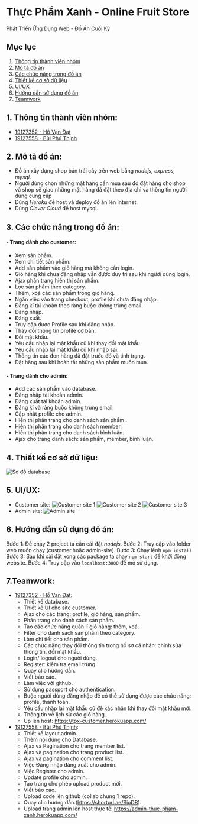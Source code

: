 # Thực Phẩm Xanh - Online Fruit Store
Phát Triển Ứng Dụng Web - Đồ Án Cuối Kỳ

## Mục lục
1. [Thông tin thành viên nhóm](#team-member)
2. [Mô tả đồ án](#desc)
3. [Các chức năng trong đồ án](#func)
4. [Thiết kế cơ sở dữ liệu](#db)
5. [UI/UX](#ui/ux)
6. [Hướng dẫn sử dụng đồ án](#guideline)
7. [Teamwork](#teamwork)

## 1. Thông tin thành viên nhóm:
- [19127352 - Hồ Vạn Đạt](https://www.github.com/zen-h01)
- [19127558 - Bùi Phú Thịnh](https://www.github.com/ShaneIsDev)

## 2. Mô tả đồ án:
- Đồ án xây dựng shop bán trái cây trên web bằng *nodejs, express, mysql*.
- Người dùng chọn những mặt hàng cần mua sau đó đặt hàng cho shop và shop sẽ giao những mặt hàng đã đặt theo địa chỉ và thông tin người dùng cung cấp
- Dùng *Heroku* để host và deploy đồ án lên internet.
- Dùng *Clever Cloud* để host mysql.

## 3. Các chức năng trong đồ án:

#### - Trang dành cho customer:
- Xem sản phẩm.
- Xem chi tiết sản phẩm.
- Add sản phẩm vào giỏ hàng mà không cần login.
- Giỏ hàng khi chưa đăng nhập vẫn được duy trì sau khi người dùng login.
- Ajax phân trang hiển thị sản phẩm.
- Lọc sản phẩm theo category.
- Thêm, xoá các sản phẩm trong giỏ hàng.
- Ngăn việc vào trang checkout, profile khi chưa đăng nhập.
- Đăng kí tài khoản theo ràng buộc không trùng email.
- Đăng nhập.
- Đăng xuất.
- Truy cập được Profile sau khi đăng nhập.
- Thay đổi thông tin profile cơ bản.
- Đổi mật khẩu.
- Yêu cầu nhập lại mật khẩu cũ khi thay đổi mật khẩu.
- Yêu cầu nhập lại mật khẩu cũ khi nhập sai.
- Thông tin các đơn hàng đã đặt trước đó và tình trạng.
- Đặt hàng sau khi hoàn tất những sản phẩm muốn mua.

#### - Trang dành cho admin:
- Add các sản phẩm vào database.
- Đăng nhập tài khoản admin.
- Đăng xuất tài khoản admin.
- Đăng kí và ràng buộc không trùng email.
- Cập nhật profile cho admin.
- Hiển thị phân trang cho danh sách sản phẩm .
- Hiển thị phân trang cho danh sách member.
- Hiển thị phân trang cho danh sách bình luận.
- Ajax cho trang danh sách: sản phẩm, member, bình luận.

## 4. Thiết kế cơ sở dữ liệu:
![Sơ đồ database](https://i.imgur.com/obeIed8.png "Sơ đồ database")

## 5. UI/UX:
- Customer site:
![Customer site 1](https://i.imgur.com/mmGQGhp.png)
![Customer site 2](https://i.imgur.com/te0Z9oa.png)
![Customer site 3](https://i.imgur.com/tAHNSrf.png)
- Admin site:
![Admin site](https://i.imgur.com/a6eOWfG.png)

## 6. Hướng dẫn sử dụng đồ án:
Bước 1: Để chạy 2 project ta cần cài đặt *nodejs*.
Bước 2: Truy cập vào folder web muốn chạy (customer hoặc admin-site).
Bước 3: Chạy lệnh `npm install`
Bước 3: Sau khi cài đặt xong các package ta chạy `npm start` để khởi động website.
Bước 4: Truy cập vào `localhost:3000` để mở sử dụng.

## 7.Teamwork:
- [19127352 - Hồ Vạn Đạt](https://www.github.com/zen-h01):
	- Thiết kế database.
	- Thiết kế UI cho site customer.
	- Ajax cho các trang: profile, giỏ hàng, sản phẩm.
	- Phân trang cho danh sách sản phẩm.
	- Tạo các chức năng quản lí giỏ hàng: thêm, xoá.
	- Filter cho danh sách sản phẩm theo category.
	- Làm chi tiết cho sản phẩm.
	- Các chức năng thay đổi thông tin trong hồ sơ cá nhân: chỉnh sửa thông tin, đổi mật khẩu.
	- Login/ logout cho người dùng.
	- Register: kiểm tra email trùng.
	- Quay clip hướng dẫn.
	- Viết báo cáo.
	- Làm việc với github.
	- Sử dụng passport cho authentication.
	- Buộc người dùng đăng nhập để có thể sử dụng được các chức năng: profile, thanh toán.
	- Yêu cầu nhập lại mật khẩu cũ để xác nhận khi thay đổi mật khẩu mới.
	- Thông tin về lịch sử các giỏ hàng.
	- Up lên host:  https://tpx-customer.herokuapp.com/
- [19127558 - Bùi Phú Thịnh](https://www.github.com/ShaneIsDev):
	- Thiết kế layout admin.
	- Thêm nội dung cho Database.
	- Ajax và Pagination cho trang member list.
	- Ajax và pagination cho trang product list.
	- Ajax và pagination cho comment list.
	- Việc Đăng nhập đăng xuất cho admin.
	- Việc Register cho admin.
	- Update profile cho admin.
	- Tạo trang cho phép upload product mới.
	- Viết báo cáo.
	- Upload code lên github (collab chung 1 repo).
	- Quay clip hướng dẫn.(https://shorturl.ae/SioDB).
	- Upload trang admin lên host thực tế: https://admin-thuc-pham-xanh.herokuapp.com/


[Thông tin thành viên nhóm]: #team-member
[Mô tả đồ án]: #desc
[Các chức năng trong đồ án]: #func
[Thiết kế cơ sở dữ liệu]: #db
[UI/UX]: #ui/ux
[Hướng dẫn sử dụng đồ án]: #guideline
[Teamwork]: #teamwork


